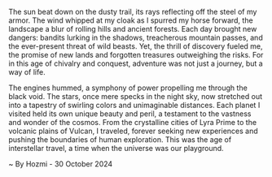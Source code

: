 
The sun beat down on the dusty trail, its rays reflecting off the steel of my armor. The wind whipped at my cloak as I spurred my horse forward, the landscape a blur of rolling hills and ancient forests. Each day brought new dangers: bandits lurking in the shadows, treacherous mountain passes, and the ever-present threat of wild beasts. Yet, the thrill of discovery fueled me, the promise of new lands and forgotten treasures outweighing the risks. For in this age of chivalry and conquest, adventure was not just a journey, but a way of life.

The engines hummed, a symphony of power propelling me through the black void. The stars, once mere specks in the night sky, now stretched out into a tapestry of swirling colors and unimaginable distances. Each planet I visited held its own unique beauty and peril, a testament to the vastness and wonder of the cosmos. From the crystalline cities of Lyra Prime to the volcanic plains of Vulcan, I traveled, forever seeking new experiences and pushing the boundaries of human exploration. This was the age of interstellar travel, a time when the universe was our playground. 

~ By Hozmi - 30 October 2024
